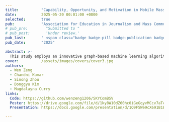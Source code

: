 ```yaml
---
title:          "Capability, Opportunity, and Motivation in Mobile Massively Multiplayer Online Game: Player Influence Dynamics in Sky: Children of Light	"
date:           2025-05-20 00:01:00 +0800
selected:       true
pub:            "Association for Education in Journalism and Mass Communication (AEJMC)"
# pub_pre:        "Submitted to "
# pub_post:       'Under review.'
pub_last:       ' <span class="badge badge-pill badge-publication badge-success">Spotlight</span>'
pub_date:       "2025"

abstract: >-
  This study employs an innovative graph-based machine learning algorithm to investigate networked social influence dynamics in the mobile massively multiplayer online game (MMO) Sky: Children of the Light. Applying the COM-B model, we explore how Capability, Opportunity, and Motivation shape player influence within the game’s social network. Our findings reveal distinct contributions from each COM-B factor: Capability enhances influence, though excessive task focus correlates negatively with social impact; Opportunity emerges as the strongest predictor, with active social interactions significantly boosting influence; and Motivation varies by playstyle, with socializers and competitors demonstrating greater influence than narrative-focused players. By extending the COM-B model to digital gaming contexts, this research highlights new behavioral dimensions and introduces novel metrics for measuring social influence. These findings offer practical implications for fostering inclusivity in game design, identifying specific elements that encourage positive behavioral changes and providing actionable strategies for creating more engaging and equitable digital environments.
cover:          /assets/images/covers/cover3.jpg
authors:
  - Wen Zeng
  - Chandni Kumar
  - Sinong Zhou
  - Donggyu Kim
  - Magdalayna Curry
links:
  Code: https://github.com/wenzeng1206/SKYComBSV
  Poster: https://drive.google.com/file/d/1ky8W10dZ60hc0iGeGqyvMCcv7aTc6ZR0/view?usp=sharing
  Presentation: https://docs.google.com/presentation/d/1Q9F5We9cX691B1BST_hYQ6M498WpLczoJPUEjQVei6o/edit?usp=sharing

---
```

